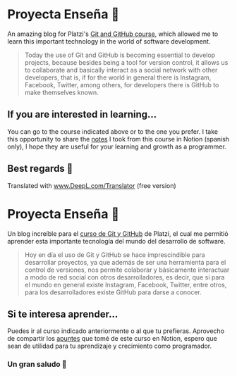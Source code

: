 # Proyecta Enseña 🤖

An amazing blog for Platzi's [Git and GitHub course](https://platzi.com/cursos/git-github/ "Git and GitHub course"), which allowed me to learn this important technology in the world of software development.

>Today the use of Git and GitHub is becoming essential to develop projects, because besides being a tool for version control, it allows us to collaborate and basically interact as a social network with other developers, that is, if for the world in general there is Instagram, Facebook, Twitter, among others, for developers there is GitHub to make themselves known.

## If you are interested in learning...
You can go to the course indicated above or to the one you prefer. I take this opportunity to share the [notes](https://aluminum-kick-a4f.notion.site/Git-and-GitHub-e82911eae31e4efd9ba57f1beff45e4f "notes") I took from this course in Notion (spanish only), I hope they are useful for your learning and growth as a programmer.

## Best regards 👋

Translated with www.DeepL.com/Translator (free version)

# Proyecta Enseña 🤖

Un blog increíble para el [curso de Git y GitHub](https://platzi.com/cursos/git-github/ "curso de Git y GitHub") de Platzi, el cual me permitió aprender esta importante tecnología del mundo del desarrollo de software.
>Hoy en día el uso de Git y GitHub se hace imprescindible para desarrollar proyectos, ya que además de ser una herramienta para el control de versiones, nos permite colaborar y básicamente interactuar a modo de red social con otros desarrolladores, es decir, que si para el mundo en general existe Instagram, Facebook, Twitter, entre otros, para los desarrolladores existe GitHub para darse a conocer.

## Si te interesa aprender...
Puedes ir al curso indicado anteriormente o al que tu prefieras.
Aprovecho de compartir los [apuntes](https://aluminum-kick-a4f.notion.site/Git-and-GitHub-e82911eae31e4efd9ba57f1beff45e4f "apuntes") que tomé de este curso en Notion, espero que sean de utilidad para tu aprendizaje y crecimiento como programador.

### Un gran saludo 👋
